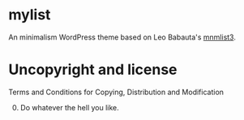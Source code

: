 mylist
======

An minimalism WordPress theme based on Leo Babauta's <a
href="http://mnmlist.com">mnmlist3</a>.

Uncopyright and license
======

Terms and Conditions for Copying, Distribution and Modification

0. Do whatever the hell you like.
